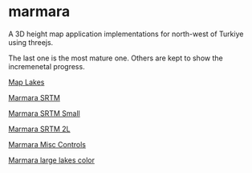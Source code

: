 # marmara

A 3D height map application implementations for north-west of Turkiye using threejs.

The last one is the most mature one. Others are kept to show the incremenetal progress.

[Map Lakes](map_lakes.html)

[Marmara SRTM](marmara_lstm.html)

[Marmara SRTM Small](marmara_lstm_sm.html)

[Marmara SRTM 2L](marmara_lstm_sm_2l.html)

[Marmara Misc Controls](misc_controls_map.html)

[Marmara large lakes color](misc_controls_map_lakes_large_colors.html)
